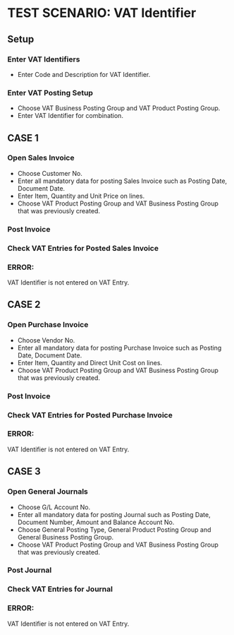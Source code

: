 # TEST SCENARIO: VAT Identifier

## Setup

### Enter VAT Identifiers

-	Enter Code and Description for VAT Identifier.

### Enter VAT Posting Setup

-	Choose VAT Business Posting Group and VAT Product Posting Group.
-	Enter VAT Identifier for combination. 

## CASE 1

### Open Sales Invoice

-	Choose Customer No.
-	Enter all mandatory data for posting Sales Invoice such as Posting Date, Document Date.
-	Enter Item, Quantity and Unit Price on lines.
-	Choose VAT Product Posting Group and VAT Business Posting Group that was previously created.

### Post Invoice

### Check VAT Entries for Posted Sales Invoice

### ERROR:

VAT Identifier is not entered on VAT Entry.

## CASE 2

### Open Purchase Invoice

-	Choose Vendor No.
-	Enter all mandatory data for posting Purchase Invoice such as Posting Date, Document Date.
-	Enter Item, Quantity and Direct Unit Cost on lines.
-	Choose VAT Product Posting Group and VAT Business Posting Group that was previously created.

### Post Invoice

### Check VAT Entries for Posted Purchase Invoice

### ERROR:

VAT Identifier is not entered on VAT Entry.

## CASE 3

### Open General Journals

-	Choose G/L Account No.
-	Enter all mandatory data for posting Journal such as Posting Date, Document Number, Amount and Balance Account No.
-	Choose General Posting Type, General Product Posting Group and General Business Posting Group.
-	Choose VAT Product Posting Group and VAT Business Posting Group that was previously created.

### Post Journal

### Check VAT Entries for Journal

### ERROR:

VAT Identifier is not entered on VAT Entry.